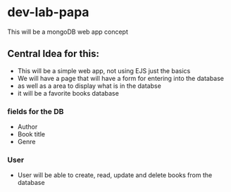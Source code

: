 # dev-lab-papa
This will be a mongoDB web app concept 

## Central Idea for this: 

 - This will be a simple web app, not using EJS just the basics
 - We will have a page that will have a form for entering into the database
 - as well as a area to display what is in the databse 
 - it will be a favorite books database 
 
### fields for the DB 
 - Author
 - Book title 
 - Genre 


### User 
 - User will be able to create, read, update and delete books from the database
